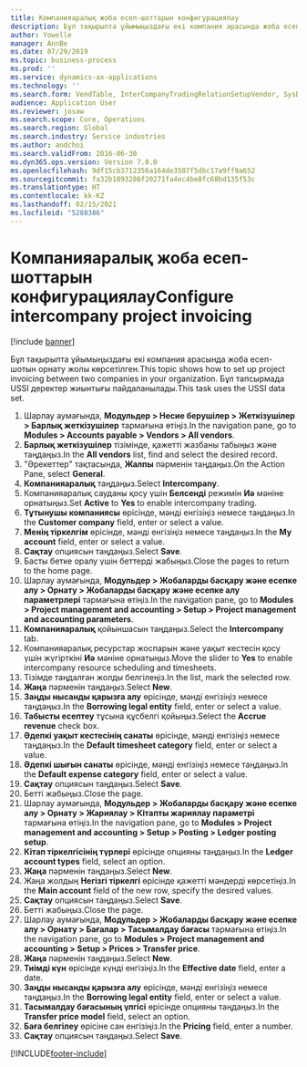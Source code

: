 ```yaml
---
title: Компанияаралық жоба есеп-шоттарын конфигурациялау
description: Бұл тақырыпта ұйымыңыздағы екі компания арасында жоба есеп-шотын орнату жолы көрсетілген.
author: Yowelle
manager: AnnBe
ms.date: 07/29/2019
ms.topic: business-process
ms.prod: ''
ms.service: dynamics-ax-applications
ms.technology: ''
ms.search.form: VendTable, InterCompanyTradingRelationSetupVendor, SysDataAreaSelectLookup, ProjParameters, ProjPosting, ProjTransferPrice
audience: Application User
ms.reviewer: josaw
ms.search.scope: Core, Operations
ms.search.region: Global
ms.search.industry: Service industries
ms.author: andchoi
ms.search.validFrom: 2016-06-30
ms.dyn365.ops.version: Version 7.0.0
ms.openlocfilehash: 9df15cb3712356a164de3507f5dbc17a9ff9a652
ms.sourcegitcommit: fa32b1893286f20271fa4ec4be8fc68bd135f53c
ms.translationtype: HT
ms.contentlocale: kk-KZ
ms.lasthandoff: 02/15/2021
ms.locfileid: "5288386"
---
```

# <a name="configure-intercompany-project-invoicing"></a><span data-ttu-id="22510-103">Компанияаралық жоба есеп-шоттарын конфигурациялау</span><span class="sxs-lookup"><span data-stu-id="22510-103">Configure intercompany project invoicing</span></span>

[!include [banner](../../includes/banner.md)]

<span data-ttu-id="22510-104">Бұл тақырыпта ұйымыңыздағы екі компания арасында жоба есеп-шотын орнату жолы көрсетілген.</span><span class="sxs-lookup"><span data-stu-id="22510-104">This topic shows how to set up project invoicing between two companies in your organization.</span></span> <span data-ttu-id="22510-105">Бұл тапсырмада USSI деректер жиынтығы пайдаланылады.</span><span class="sxs-lookup"><span data-stu-id="22510-105">This task uses the USSI data set.</span></span>

1. <span data-ttu-id="22510-106">Шарлау аумағында, **Модульдер > Несие берушілер > Жеткізушілер > Барлық жеткізушілер** тармағына өтіңіз.</span><span class="sxs-lookup"><span data-stu-id="22510-106">In the navigation pane, go to **Modules > Accounts payable > Vendors > All vendors**.</span></span>
2. <span data-ttu-id="22510-107">**Барлық жеткізушілер** тізімінде, қажетті жазбаны табыңыз және таңдаңыз.</span><span class="sxs-lookup"><span data-stu-id="22510-107">In the **All vendors** list, find and select the desired record.</span></span>
3. <span data-ttu-id="22510-108">"Әрекеттер" тақтасында, **Жалпы** пәрменін таңдаңыз.</span><span class="sxs-lookup"><span data-stu-id="22510-108">On the Action Pane, select **General**.</span></span>
4. <span data-ttu-id="22510-109">**Компанияаралық** таңдаңыз.</span><span class="sxs-lookup"><span data-stu-id="22510-109">Select **Intercompany**.</span></span>
5. <span data-ttu-id="22510-110">Компанияаралық сауданы қосу үшін **Белсенді** режимін **Иә** мәніне орнатыңыз.</span><span class="sxs-lookup"><span data-stu-id="22510-110">Set **Active** to **Yes** to enable intercompany trading.</span></span>
6. <span data-ttu-id="22510-111">**Тұтынушы компаниясы** өрісінде, мәнді енгізіңіз немесе таңдаңыз.</span><span class="sxs-lookup"><span data-stu-id="22510-111">In the **Customer company** field, enter or select a value.</span></span>
7. <span data-ttu-id="22510-112">**Менің тіркелгім** өрісінде, мәнді енгізіңіз немесе таңдаңыз.</span><span class="sxs-lookup"><span data-stu-id="22510-112">In the **My account** field, enter or select a value.</span></span>
8. <span data-ttu-id="22510-113">**Сақтау** опциясын таңдаңыз.</span><span class="sxs-lookup"><span data-stu-id="22510-113">Select **Save**.</span></span>
9. <span data-ttu-id="22510-114">Басты бетке оралу үшін беттерді жабыңыз.</span><span class="sxs-lookup"><span data-stu-id="22510-114">Close the pages to return to the home page.</span></span>
10. <span data-ttu-id="22510-115">Шарлау аумағында, **Модульдер > Жобаларды басқару және есепке алу > Орнату > Жобаларды басқару және есепке алу параметрлері** тармағына өтіңіз.</span><span class="sxs-lookup"><span data-stu-id="22510-115">In the navigation pane, go to **Modules > Project management and accounting > Setup > Project management and accounting parameters**.</span></span>
11. <span data-ttu-id="22510-116">**Компанияаралық** қойыншасын таңдаңыз.</span><span class="sxs-lookup"><span data-stu-id="22510-116">Select the **Intercompany** tab.</span></span>
12. <span data-ttu-id="22510-117">Компанияаралық ресурстар жоспарын және уақыт кестесін қосу үшін жүгірткіні **Иә** мәніне орнатыңыз.</span><span class="sxs-lookup"><span data-stu-id="22510-117">Move the slider to **Yes** to enable intercompany resource scheduling and timesheets.</span></span>
13. <span data-ttu-id="22510-118">Тізімде таңдалған жолды белгілеңіз.</span><span class="sxs-lookup"><span data-stu-id="22510-118">In the list, mark the selected row.</span></span>
14. <span data-ttu-id="22510-119">**Жаңа** пәрменін таңдаңыз.</span><span class="sxs-lookup"><span data-stu-id="22510-119">Select **New**.</span></span>
15. <span data-ttu-id="22510-120">**Заңды нысанды қарызға алу** өрісінде, мәнді енгізіңіз немесе таңдаңыз.</span><span class="sxs-lookup"><span data-stu-id="22510-120">In the **Borrowing legal entity** field, enter or select a value.</span></span>
16. <span data-ttu-id="22510-121">**Табысты есептеу** тұсына құсбелгі қойыңыз.</span><span class="sxs-lookup"><span data-stu-id="22510-121">Select the **Accrue revenue** check box.</span></span>
17. <span data-ttu-id="22510-122">**Әдепкі уақыт кестесінің санаты** өрісінде, мәнді енгізіңіз немесе таңдаңыз.</span><span class="sxs-lookup"><span data-stu-id="22510-122">In the **Default timesheet category** field, enter or select a value.</span></span>
18. <span data-ttu-id="22510-123">**Әдепкі шығын санаты** өрісінде, мәнді енгізіңіз немесе таңдаңыз.</span><span class="sxs-lookup"><span data-stu-id="22510-123">In the **Default expense category** field, enter or select a value.</span></span>
19. <span data-ttu-id="22510-124">**Сақтау** опциясын таңдаңыз.</span><span class="sxs-lookup"><span data-stu-id="22510-124">Select **Save**.</span></span>
20. <span data-ttu-id="22510-125">Бетті жабыңыз.</span><span class="sxs-lookup"><span data-stu-id="22510-125">Close the page.</span></span>
21. <span data-ttu-id="22510-126">Шарлау аумағында, **Модульдер > Жобаларды басқару және есепке алу > Орнату > Жариялау > Кітапты жариялау параметрі** тармағына өтіңіз.</span><span class="sxs-lookup"><span data-stu-id="22510-126">In the navigation pane, go to **Modules > Project management and accounting > Setup > Posting > Ledger posting setup**.</span></span>
22. <span data-ttu-id="22510-127">**Кітап тіркелгісінің түрлері** өрісінде опцияны таңдаңыз.</span><span class="sxs-lookup"><span data-stu-id="22510-127">In the **Ledger account types** field, select an option.</span></span>
23. <span data-ttu-id="22510-128">**Жаңа** пәрменін таңдаңыз.</span><span class="sxs-lookup"><span data-stu-id="22510-128">Select **New**.</span></span>
24. <span data-ttu-id="22510-129">Жаңа жолдың **Негізгі тіркелгі** өрісінде қажетті мәндерді көрсетіңіз.</span><span class="sxs-lookup"><span data-stu-id="22510-129">In the **Main account** field of the new row, specify the desired values.</span></span>
25. <span data-ttu-id="22510-130">**Сақтау** опциясын таңдаңыз.</span><span class="sxs-lookup"><span data-stu-id="22510-130">Select **Save**.</span></span>
26. <span data-ttu-id="22510-131">Бетті жабыңыз.</span><span class="sxs-lookup"><span data-stu-id="22510-131">Close the page.</span></span>
27. <span data-ttu-id="22510-132">Шарлау аумағында, **Модульдер > Жобаларды басқару және есепке алу > Орнату > Бағалар > Тасымалдау бағасы** тармағына өтіңіз.</span><span class="sxs-lookup"><span data-stu-id="22510-132">In the navigation pane, go to **Modules > Project management and accounting > Setup > Prices > Transfer price**.</span></span>
28. <span data-ttu-id="22510-133">**Жаңа** пәрменін таңдаңыз.</span><span class="sxs-lookup"><span data-stu-id="22510-133">Select **New**.</span></span>
29. <span data-ttu-id="22510-134">**Тиімді күн** өрісінде күнді енгізіңіз.</span><span class="sxs-lookup"><span data-stu-id="22510-134">In the **Effective date** field, enter a date.</span></span>
30. <span data-ttu-id="22510-135">**Заңды нысанды қарызға алу** өрісінде, мәнді енгізіңіз немесе таңдаңыз.</span><span class="sxs-lookup"><span data-stu-id="22510-135">In the **Borrowing legal entity** field, enter or select a value.</span></span>
31. <span data-ttu-id="22510-136">**Тасымалдау бағасының үлгісі** өрісінде опцияны таңдаңыз.</span><span class="sxs-lookup"><span data-stu-id="22510-136">In the **Transfer price model** field, select an option.</span></span>
32. <span data-ttu-id="22510-137">**Баға белгілеу** өрісіне сан енгізіңіз.</span><span class="sxs-lookup"><span data-stu-id="22510-137">In the **Pricing** field, enter a number.</span></span>
33. <span data-ttu-id="22510-138">**Сақтау** опциясын таңдаңыз.</span><span class="sxs-lookup"><span data-stu-id="22510-138">Select **Save**.</span></span>



[!INCLUDE[footer-include](../../includes/footer-banner.md)]